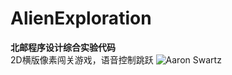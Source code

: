 # AlienExploration
**北邮程序设计综合实验代码**  
2D横版像素闯关游戏，语音控制跳跃
![Aaron Swartz](https://github.com/4c4a4a/VoiceControlGame/raw/master/resources/graphics/level_1.png)

